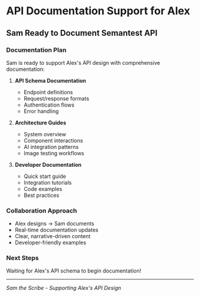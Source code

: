 # API Documentation Support for Alex

## Sam Ready to Document Semantest API

### Documentation Plan
Sam is ready to support Alex's API design with comprehensive documentation:

1. **API Schema Documentation**
   - Endpoint definitions
   - Request/response formats
   - Authentication flows
   - Error handling

2. **Architecture Guides**
   - System overview
   - Component interactions
   - AI integration patterns
   - Image testing workflows

3. **Developer Documentation**
   - Quick start guide
   - Integration tutorials
   - Code examples
   - Best practices

### Collaboration Approach
- Alex designs → Sam documents
- Real-time documentation updates
- Clear, narrative-driven content
- Developer-friendly examples

### Next Steps
Waiting for Alex's API schema to begin documentation!

---
*Sam the Scribe - Supporting Alex's API Design*